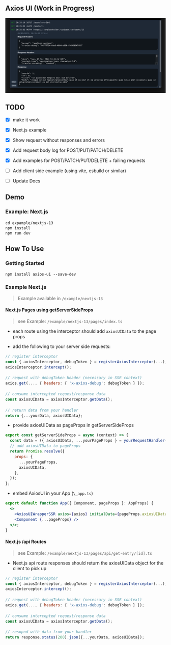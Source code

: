 ## Axios UI (Work in Progress)

![Preview](https://github.com/ttristan/axios-ui/raw/main/docs/preview.png)

## TODO

* [x] make it work
* [x] Next.js example
* [x] Show request without responses and errors
* [x] Add request body log for POST/PUT/PATCH/DELETE
* [x] Add examples for POST/PATCH/PUT/DELETE + failing requests
* [ ] Add client side example (using vite, esbuild or similar)
* [ ] Update Docs


## Demo
### Example: Next.js

```
cd expample/nextjs-13
npm install
npm run dev
```

## How To Use

### Getting Started

```
npm install axios-ui --save-dev
```

### Example Next.js
> Example available in `/example/nextjs-13`

#### Next.js Pages using getServerSideProps
> see Example: `/example/nextjs-13/pages/index.ts`

- each route using the interceptor should add `axiosUIData` to the page props

- add the following to your server side requests:

```javascript
// register interceptor
const { axiosInterceptor, debugToken } = registerAxiosInterceptor(...);
axiosInterceptor.intercept();

// request with debugToken header (necessary in SSR context)
axios.get(..., { headers: { 'x-axios-debug': debugToken } });

// consume intercepted request/response data
const axiosUIData = axiosInterceptor.getData();

// return data from your handler
return {...yourData, axiosUIData};
```

- provide axiosUIData as pageProps in getServerSideProps

```javascript
export const getServerSideProps = async (context) => {
  const data = ({ axiosUIData, ...yourPageProps } = yourRequestHandler());
  // add axiosUIData to pageProps
  return Promise.resolve({
    props: {
      ...yourPageProps,
      axiosUIData,
    },
  });
};
```

- embed AxiosUI in your App (`\_app.ts`)

```jsx
export default function App({ Component, pageProps }: AppProps) {
  <>
    <AxiosUIWrapperSSR axios={axios} initialData={pageProps.axiosUIData} />
    <Component {...pageProps} />
  </>;
}
```

#### Next.js /api Routes
> see Example: `/example/nextjs-13/pages/api/get-entry/[id].ts`

- Next.js api route responses should return the axiosUIData object for the client to pick up

```javascript
// register interceptor
const { axiosInterceptor, debugToken } = registerAxiosInterceptor(...);
axiosInterceptor.intercept();

// request with debugToken header (necessary in SSR context)
axios.get(..., { headers: { 'x-axios-debug': debugToken } });

// consume intercepted request/response data
const axiosUIData = axiosInterceptor.getData();

// resopnd with data from your handler
return response.status(200).json({...yourData, axiosUIData});
```
